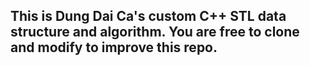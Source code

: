 ## This is Dung Dai Ca's custom C++ STL data structure and algorithm. You are free to clone and modify to improve this repo.
